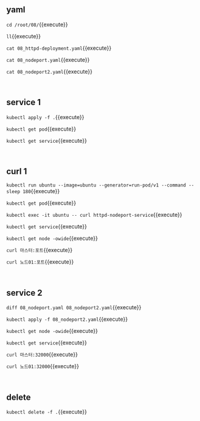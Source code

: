 <br>

## yaml

`cd /root/08/`{{execute}}

`ll`{{execute}}

`cat 08_httpd-deployment.yaml`{{execute}}

`cat 08_nodeport.yaml`{{execute}}

`cat 08_nodeport2.yaml`{{execute}}

<br>

## service 1

`kubectl apply -f .`{{execute}}

`kubectl get pod`{{execute}}

`kubectl get service`{{execute}}

<br>

## curl 1

`kubectl run ubuntu --image=ubuntu --generator=run-pod/v1 --command -- sleep 180`{{execute}}

`kubectl get pod`{{execute}}

`kubectl exec -it ubuntu -- curl httpd-nodeport-service`{{execute}}

`kubectl get service`{{execute}}

`kubectl get node -owide`{{execute}}

`curl 마스터:포트`{{execute}}

`curl 노드01:포트`{{execute}}

<br>

## service 2

`diff 08_nodeport.yaml 08_nodeport2.yaml`{{execute}}

`kubectl apply -f 08_nodeport2.yaml`{{execute}}

`kubectl get node -owide`{{execute}}

`kubectl get service`{{execute}}

`curl 마스터:32000`{{execute}}

`curl 노드01:32000`{{execute}}

<br>

## delete

`kubectl delete -f .`{{execute}}
